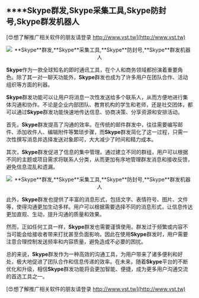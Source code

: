 ## ****Skype**群发,**Skype**采集工具,**Skype**防封号,**Skype**群发机器人**

[😍想了解推广相关软件的朋友请登录 http://www.vst.tw](http://www.vst.tw)

 <center><img src="https://vst.tw/MP4/tuiguang/png/0.png" alt="**Skype**群发,**Skype**采集工具,**Skype**防封号,**Skype**群发机器人"></center>

**Skype**作为一款全球知名的即时通讯工具，在个人和商务领域都扮演着重要角色。除了其一对一聊天功能外，**Skype**群发也成为了许多用户在团队合作、活动组织等方面的利器。

**Skype**群发功能可以让用户将消息一次性发送给多个联系人，从而方便地进行集体沟通和协作。不论是企业内部团队、教育机构的学生和老师，还是社交团体，都可以通过**Skype**群发功能快速地传达信息、协商决策、分享资源和安排活动。

首先，**Skype**群发提高了沟通的效率。在传统的邮件群发中，往往需要编写邮件、添加收件人、编辑附件等繁琐步骤，而**Skype**群发简化了这一过程，只需一次性撰写消息并选择发送对象即可，大大减少了时间和精力成本。

其次，**Skype**群发促进了信息的集中管理。通过建立不同的群组，用户可以根据不同的主题或项目需求将联系人分类，从而更加有序地管理群发消息和接收反馈，避免信息混乱和遗漏。

 <center><img src="https://vst.tw/MP4/tuiguang/png/3.png" alt="**Skype**群发,**Skype**采集工具,**Skype**防封号,**Skype**群发机器人"></center>

此外，**Skype**群发也提供了丰富的消息形式，包括文字、表情符号、图片、文件等，使得沟通更加生动多样。用户可以根据需要选择不同的消息形式，让信息传达更加直观、生动，提升沟通的质量和效果。

然而，正如任何工具一样，**Skype**群发也需要谨慎使用。群发过于频繁或内容不当可能会给接收者带来打扰甚至负面影响，因此在使用**Skype**群发时，用户需要注意合理控制发送频率和内容质量，避免造成不必要的困扰。

总的来说，**Skype**群发作为一种高效的沟通工具，为用户带来了诸多便利和好处，极大地促进了团队合作和信息传递的效率。在未来，随着**Skype**平台的不断优化和升级，相信**Skype**群发功能将会更加智能、便捷，成为更多用户沟通交流的首选工具之一。

[😍想了解推广相关软件的朋友请登录 http://www.vst.tw](http://www.vst.tw)



